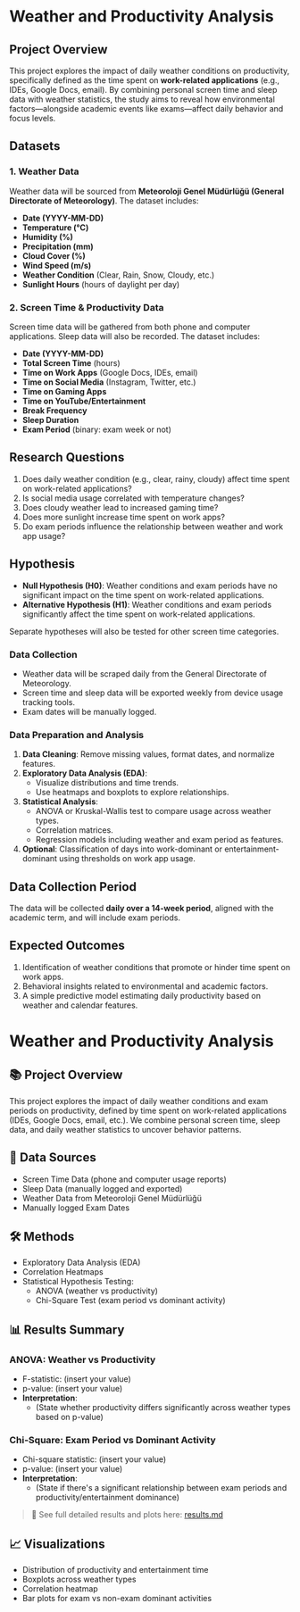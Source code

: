 # Weather and Productivity Analysis

## Project Overview

This project explores the impact of daily weather conditions on productivity, specifically defined as the time spent on **work-related applications** (e.g., IDEs, Google Docs, email). By combining personal screen time and sleep data with weather statistics, the study aims to reveal how environmental factors—alongside academic events like exams—affect daily behavior and focus levels.

## Datasets

### 1. Weather Data

Weather data will be sourced from **Meteoroloji Genel Müdürlüğü (General Directorate of Meteorology)**. The dataset includes:

- **Date (YYYY-MM-DD)**
- **Temperature (°C)**
- **Humidity (%)**
- **Precipitation (mm)**
- **Cloud Cover (%)**
- **Wind Speed (m/s)**
- **Weather Condition** (Clear, Rain, Snow, Cloudy, etc.)
- **Sunlight Hours** (hours of daylight per day)

### 2. Screen Time & Productivity Data

Screen time data will be gathered from both phone and computer applications. Sleep data will also be recorded. The dataset includes:

- **Date (YYYY-MM-DD)**
- **Total Screen Time** (hours)
- **Time on Work Apps** (Google Docs, IDEs, email)
- **Time on Social Media** (Instagram, Twitter, etc.)
- **Time on Gaming Apps**
- **Time on YouTube/Entertainment**
- **Break Frequency**
- **Sleep Duration**
- **Exam Period** (binary: exam week or not)

## Research Questions

1. Does daily weather condition (e.g., clear, rainy, cloudy) affect time spent on work-related applications?
2. Is social media usage correlated with temperature changes?
3. Does cloudy weather lead to increased gaming time?
4. Does more sunlight increase time spent on work apps?
5. Do exam periods influence the relationship between weather and work app usage?

## Hypothesis

- **Null Hypothesis (H0)**: Weather conditions and exam periods have no significant impact on the time spent on work-related applications.
- **Alternative Hypothesis (H1)**: Weather conditions and exam periods significantly affect the time spent on work-related applications.

Separate hypotheses will also be tested for other screen time categories.

### Data Collection

- Weather data will be scraped daily from the General Directorate of Meteorology.
- Screen time and sleep data will be exported weekly from device usage tracking tools.
- Exam dates will be manually logged.

### Data Preparation and Analysis

1. **Data Cleaning**: Remove missing values, format dates, and normalize features.
2. **Exploratory Data Analysis (EDA)**:
   - Visualize distributions and time trends.
   - Use heatmaps and boxplots to explore relationships.
3. **Statistical Analysis**:
   - ANOVA or Kruskal-Wallis test to compare usage across weather types.
   - Correlation matrices.
   - Regression models including weather and exam period as features.
4. **Optional**: Classification of days into work-dominant or entertainment-dominant using thresholds on work app usage.

## Data Collection Period

The data will be collected **daily over a 14-week period**, aligned with the academic term, and will include exam periods.

## Expected Outcomes

1. Identification of weather conditions that promote or hinder time spent on work apps.
2. Behavioral insights related to environmental and academic factors.
3. A simple predictive model estimating daily productivity based on weather and calendar features.

# Weather and Productivity Analysis

## 📚 Project Overview
This project explores the impact of daily weather conditions and exam periods on productivity, defined by time spent on work-related applications (IDEs, Google Docs, email, etc.). We combine personal screen time, sleep data, and daily weather statistics to uncover behavior patterns.

## 📂 Data Sources
- Screen Time Data (phone and computer usage reports)
- Sleep Data (manually logged and exported)
- Weather Data from Meteoroloji Genel Müdürlüğü
- Manually logged Exam Dates

## 🛠 Methods
- Exploratory Data Analysis (EDA)
- Correlation Heatmaps
- Statistical Hypothesis Testing:
  - ANOVA (weather vs productivity)
  - Chi-Square Test (exam period vs dominant activity)

## 📊 Results Summary

### ANOVA: Weather vs Productivity
- F-statistic: (insert your value)
- p-value: (insert your value)
- **Interpretation**: 
  - (State whether productivity differs significantly across weather types based on p-value)

### Chi-Square: Exam Period vs Dominant Activity
- Chi-square statistic: (insert your value)
- p-value: (insert your value)
- **Interpretation**:
  - (State if there's a significant relationship between exam periods and productivity/entertainment dominance)

> 📄 See full detailed results and plots here: [results.md](results.md)

## 📈 Visualizations
- Distribution of productivity and entertainment time
- Boxplots across weather types
- Correlation heatmap
- Bar plots for exam vs non-exam dominant activities

<!--
## Installation

To run this project locally, clone the repository:

```bash
git clone https://github.com/your-username/weather-productivity-analysis.git
